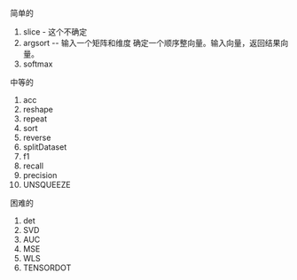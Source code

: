 

简单的

1. slice - 这个不确定
2. argsort -- 输入一个矩阵和维度 确定一个顺序整向量。输入向量，返回结果向量。
3. softmax 

























中等的

1. acc
2. reshape
3. repeat
4. sort
5. reverse
6. splitDataset
7. f1
8. recall
9. precision
10. UNSQUEEZE



困难的

1. det
2. SVD
3. AUC
4. MSE
5. WLS
6. TENSORDOT



